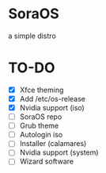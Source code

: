 # SoraOS
a simple distro

# TO-DO
- [x] Xfce theming
- [x] Add /etc/os-release 
- [x] Nvidia support (iso)
- [ ] SoraOS repo
- [ ] Grub theme
- [ ] Autologin iso
- [ ] Installer (calamares)
- [ ] Nvidia support (system)
- [ ] Wizard software
